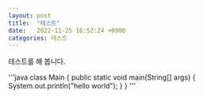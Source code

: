 ```yaml
---
layout: post
title:  "테스트"
date:   2022-11-25 16:52:24 +0900
categories: 테스트
---
```

테스트를 해 봅니다.

'''java
class Main {
    public static void main(String[] args) {
        System.out.println("hello world");
    }
}
'''